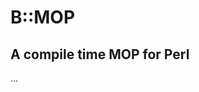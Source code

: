 <!----------------------------------------------------------------------------->
# B::MOP
<!----------------------------------------------------------------------------->
## A compile time MOP for Perl
<!----------------------------------------------------------------------------->

...



